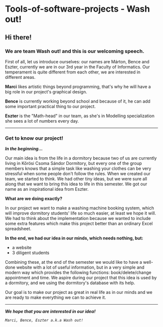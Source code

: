 # Tools-of-software-projects - Wash out!

## Hi there!
### We are team Wash out! and this is our welcoming speech.

First of all, let us introduce ourselves: our names are Márton, Bence and Eszter, currently we are in our 3rd year in the Faculty of Informatics. Our temperament is quite different from each other, we are interested in different areas.

**Marci** likes artistic things beyond programming, that's why he will have a big role in our project's graphical design.

**Bence** is currently working beyond school and because of it, he can add some important practical thing to our project.

**Eszter** is the "Math-head" in our team, as she's in Modelling specialization she sees a lot of numbers every day.

_________________________________________________________________________________________________________________________________________


### Get to know our project!
_**In the beginning...**_

Our main idea is from the life in a dormitory because two of us are currently living in Kőrösi Csoma Sándor Dormitory, but every one of the group members knows that a simple task like washing your clothes can be very stressful when some people don't follow the rules.
When we created our team, we started to think. We had other tiny ideas, but we were sure all along that we want to bring this idea to life in this semester. We got our name as an inspirational idea from Eszter.

**What are we doing exactly?**

In our project we want to make a washing machine booking system, which will improve dormitory students' life so much easier, at least we hope it will.
We had to think about the implementation because we wanted to include some extra features which make this project better than an ordinary Excel spreadsheet.

**In the end, we had our idea in our minds, which needs nothing, but:**

- a website
- 3 diligent students

Combining these, at the end of the semester we would like to have a well-done website with a lot of useful information, but in a very simple and modern way which provides the following functions: book/delete/change appointment and time.
We aspire during our project that this idea is used by a dormitory, and we using the dormitory's database with its help.

Our goal is to make our project as great in real life as in our minds and we are ready to make everything we can to achieve it.

_________________________________________________________________________________________________________________________________________

_**We hope that you are interested in our idea!**_

_`Marci, Bence, Eszter a.k.a Wash out!`_
